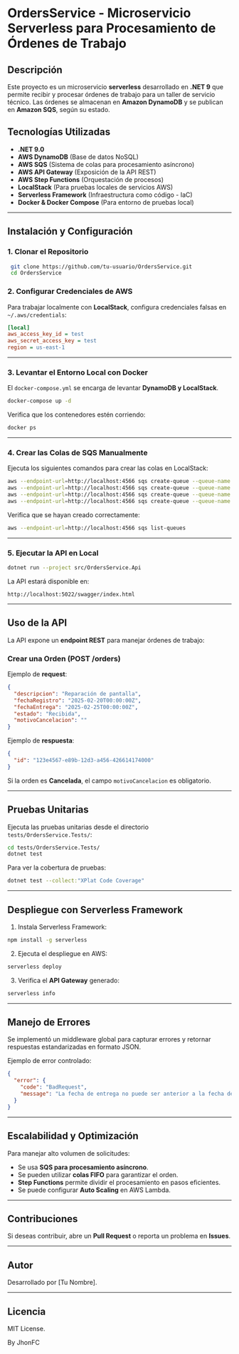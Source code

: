 # OrdersService - Microservicio Serverless para Procesamiento de Órdenes de Trabajo

## Descripción

Este proyecto es un microservicio **serverless** desarrollado en **.NET 9** que permite recibir y procesar órdenes de trabajo para un taller de servicio técnico. Las órdenes se almacenan en **Amazon DynamoDB** y se publican en **Amazon SQS**, según su estado.

## Tecnologías Utilizadas

- **.NET 9.0**
- **AWS DynamoDB** (Base de datos NoSQL)
- **AWS SQS** (Sistema de colas para procesamiento asíncrono)
- **AWS API Gateway** (Exposición de la API REST)
- **AWS Step Functions** (Orquestación de procesos)
- **LocalStack** (Para pruebas locales de servicios AWS)
- **Serverless Framework** (Infraestructura como código - IaC)
- **Docker & Docker Compose** (Para entorno de pruebas local)

---

## Instalación y Configuración

### 1. **Clonar el Repositorio**

```sh
 git clone https://github.com/tu-usuario/OrdersService.git
 cd OrdersService
```

### 2. **Configurar Credenciales de AWS**

Para trabajar localmente con **LocalStack**, configura credenciales falsas en `~/.aws/credentials`:

```ini
[local]
aws_access_key_id = test
aws_secret_access_key = test
region = us-east-1
```

---

### 3. **Levantar el Entorno Local con Docker**

El `docker-compose.yml` se encarga de levantar **DynamoDB y LocalStack**.

```sh
docker-compose up -d
```

Verifica que los contenedores estén corriendo:

```sh
docker ps
```

---

### 4. **Crear las Colas de SQS Manualmente**

Ejecuta los siguientes comandos para crear las colas en LocalStack:

```sh
aws --endpoint-url=http://localhost:4566 sqs create-queue --queue-name ReceivedQueue
aws --endpoint-url=http://localhost:4566 sqs create-queue --queue-name InProcessQueue
aws --endpoint-url=http://localhost:4566 sqs create-queue --queue-name CompletedQueue
aws --endpoint-url=http://localhost:4566 sqs create-queue --queue-name CancelledQueue
```

Verifica que se hayan creado correctamente:

```sh
aws --endpoint-url=http://localhost:4566 sqs list-queues
```

---

### 5. **Ejecutar la API en Local**

```sh
dotnet run --project src/OrdersService.Api
```

La API estará disponible en:

```
http://localhost:5022/swagger/index.html
```

---

## **Uso de la API**

La API expone un **endpoint REST** para manejar órdenes de trabajo:

### **Crear una Orden (POST /orders)**

Ejemplo de **request**:

```json
{
  "descripcion": "Reparación de pantalla",
  "fechaRegistro": "2025-02-20T00:00:00Z",
  "fechaEntrega": "2025-02-25T00:00:00Z",
  "estado": "Recibida",
  "motivoCancelacion": ""
}
```

Ejemplo de **respuesta**:

```json
{
  "id": "123e4567-e89b-12d3-a456-426614174000"
}
```

Si la orden es **Cancelada**, el campo `motivoCancelacion` es obligatorio.

---

## **Pruebas Unitarias**

Ejecuta las pruebas unitarias desde el directorio `tests/OrdersService.Tests/`:

```sh
cd tests/OrdersService.Tests/
dotnet test
```

Para ver la cobertura de pruebas:

```sh
dotnet test --collect:"XPlat Code Coverage"
```

---

## **Despliegue con Serverless Framework**

1. Instala Serverless Framework:

```sh
npm install -g serverless
```

2. Ejecuta el despliegue en AWS:

```sh
serverless deploy
```

3. Verifica el **API Gateway** generado:

```sh
serverless info
```

---

## **Manejo de Errores**

Se implementó un middleware global para capturar errores y retornar respuestas estandarizadas en formato JSON.

Ejemplo de error controlado:

```json
{
  "error": {
    "code": "BadRequest",
    "message": "La fecha de entrega no puede ser anterior a la fecha de registro."
  }
}
```

---

## **Escalabilidad y Optimización**

Para manejar alto volumen de solicitudes:

- Se usa **SQS para procesamiento asíncrono**.
- Se pueden utilizar **colas FIFO** para garantizar el orden.
- **Step Functions** permite dividir el procesamiento en pasos eficientes.
- Se puede configurar **Auto Scaling** en AWS Lambda.

---

## **Contribuciones**

Si deseas contribuir, abre un **Pull Request** o reporta un problema en **Issues**.

---

## **Autor**

Desarrollado por [Tu Nombre].

---

## **Licencia**

MIT License.



By JhonFC
